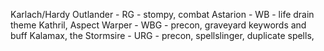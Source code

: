 Karlach/Hardy Outlander - RG - stompy, combat
Astarion - WB - life drain theme
Kathril, Aspect Warper - WBG - precon, graveyard keywords and buff
Kalamax, the Stormsire - URG - precon, spellslinger, duplicate spells, 
